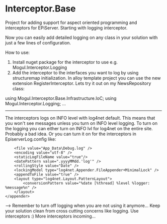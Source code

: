 # Interceptor.Base
Project for adding support for aspect oriented programming and interceptors for EPiServer. 
Starting with logging interceptor. 

Now you can easily add detailed logging on any class in your solution with just a few lines of configuration.

How to use:
1. Install nuget package for the interceptor to use e.g. Mogul.Interceptor.Logging
2. Add the interceptor to the interfaces you want to log by using structuremap initialization.
In alloy template project you can use the new extension RegisterInterceptor. Lets try it out on my NewsRepository class:

using Mogul.Interceptor.Base.Infrastructure.IoC;
using Mogul.Interceptor.Logging;
...
<!--
private static void ConfigureContainer(ConfigurationExpression container)
{
   container.RegisterInterceptor<INewsRepository>(new LoggingInterceptor()); //Add logging to all methods on the INewsRepository interface...
 }
 -->
-----------------------------------------------------------------------------------
The interceptors logs on INFO level with log4net default. This means that you won't see messages unless you turn on INFO level logging. 
To turn on the logging you can either turn on INFO lvl for log4net on the entire site. Probably a bad idea. 
Or you can turn it on for the interceptors in EpiserverLog.config like:
<!--
 <appender name="debugFileLogAppender" type="log4net.Appender.RollingFileAppender" >
        <!-- Consider moving the log files to a location outside the web application -->
        <file value="App_Data\Debug.log" />
        <encoding value="utf-8" />
        <staticLogFileName value="true"/>
        <datePattern value=".yyyyMMdd.'log'" />
        <rollingStyle value="Date" />
        <lockingModel type="log4net.Appender.FileAppender+MinimalLock" />
        <appendToFile value="true" />
        <layout type="log4net.Layout.PatternLayout">
            <conversionPattern value="%date [%thread] %level %logger: %message%n" />
        </layout>
    </appender>
  <logger name="Mogul.Interceptor" additivity="true">
    <level value="All" />
    <appender-ref ref="debugFileLogAppender" />
  </logger>
 -->
Remember to turn off logging when you are not using it anymore...
Keep your solution clean from cross cutting concerns like logging. Use interceptors :)
More interceptors incoming...